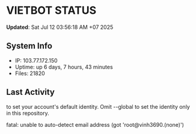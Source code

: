 # VIETBOT STATUS
**Updated**: Sat Jul 12 03:56:18 AM +07 2025

## System Info
- IP: 103.77.172.150
- Uptime: up 6 days, 7 hours, 43 minutes
- Files: 21820

## Last Activity

to set your account's default identity.
Omit --global to set the identity only in this repository.

fatal: unable to auto-detect email address (got 'root@vinh3690.(none)')
